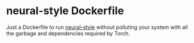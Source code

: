 neural-style Dockerfile
=======================

Just a Dockerfile to run [neural-style](https://github.com/jcjohnson/neural-style) without
polluting your system with all the garbage and dependencies required by Torch.

